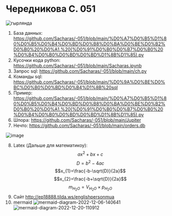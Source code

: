 # Чередникова С. 051
![гырлянда](https://user-images.githubusercontent.com/114468843/207239280-09e0f696-7f88-43f6-bcb6-248667eda0c7.gif)




 1) База данных: https://github.com/Sacharas/-051/blob/main/%D0%A7%D0%B5%D1%80%D0%B5%D0%B4%D0%BD%D0%B8%D0%BA%D0%BE%D0%B2%D0%B0%20%D0%A1.%20(%D0%91%D0%B0%D0%B7%D0%B0%20%D0%B4%D0%B0%D0%BD%D0%BD%D1%8B%D1%85).py
 2) Кусочки кода python: https://github.com/Sacharas/-051/blob/main/Sacharas.ipynb
 3) Запрос sql: https://github.com/Sacharas/-051/blob/main/ch.py
 4) Команды sql: https://github.com/Sacharas/-051/blob/main/%D0%9A%D0%BE%D0%BC%D0%B0%D0%BD%D0%B4%D1%8B%20sql
5) Пример: https://github.com/Sacharas/-051/blob/main/%D0%A7%D0%B5%D1%80%D0%B5%D0%B4%D0%BD%D0%B8%D0%BA%D0%BE%D0%B2%D0%B0%20%D0%A1.%20(%D0%91%D0%B0%D0%B7%D0%B0%20%D0%B4%D0%B0%D0%BD%D0%BD%D1%8B%D1%85).py
6) Шпора: https://github.com/Sacharas/-051/blob/main/Jupiter
7) Нечто: https://github.com/Sacharas/-051/blob/main/orders.db
 
![image](https://user-images.githubusercontent.com/114468843/192453967-35a43f2a-ce86-4d20-a46a-7deb1cca6782.png)

8) Latex (Дальше для математикоу):
  $$ax^2+bx+c$$ 
 $$D=b^2-4ac$$ 
$$x_{1}=\frac{-b-\sqrt{D}}{2a}$$ 
$$x_{2}=\frac{-b+\sqrt{D}}{2a}$$ 
$$m_{H_{2}O}=V_{H_{2}O} \times p_{H_{2}O}$$
9) Сайт http://ep18888.tilda.ws/englishpersonmua
10) mermaid 
![mermaid-diagram-2022-12-06-140641](https://user-images.githubusercontent.com/114468843/208599149-d908e0d5-23f3-40bf-a17a-db5713480ec0.png)
![mermaid-diagram-2022-12-20-110912](https://user-images.githubusercontent.com/114468843/208599478-e8b5a3e2-9cea-4d50-887a-b737123c3130.png)



